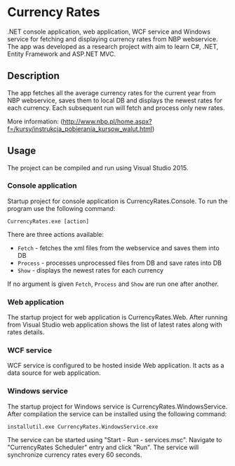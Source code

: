 # Currency Rates
.NET console application, web application, WCF service and Windows service for fetching and displaying currency rates from NBP webservice. The app was developed as a research project with aim to learn C#, .NET, Entity Framework and ASP.NET MVC.

## Description
The app fetches all the average currency rates for the current year from NBP webservice, saves them to local DB and displays the newest rates for each currency. Each subsequent run will fetch and process only new rates.

More information: (http://www.nbp.pl/home.aspx?f=/kursy/instrukcja_pobierania_kursow_walut.html)

## Usage
The project can be compiled and run using Visual Studio 2015. 

### Console application
Startup project for console application is CurrencyRates.Console. To run the program use the following command:

```
CurrencyRates.exe [action]
```

There are three actions available:
- ```Fetch``` - fetches the xml files from the webservice and saves them into DB
- ```Process``` - processes unprocessed files from DB and save rates into DB
- ```Show``` - displays the newest rates for each currency

If no argument is given ```Fetch```, ```Process``` and ```Show``` are run one after another.

### Web application
The startup project for web application is CurrencyRates.Web. After running from Visual Studio web application shows the list of latest rates along with rates details.  

### WCF service
WCF service is configured to be hosted inside Web application. It acts as a data source for web application.

### Windows service
The startup project for Windows service is CurrencyRates.WindowsService. After compilation the service can be installed using the following command:

```
installutil.exe CurrencyRates.WindowsService.exe
```

The service can be started using "Start - Run - services.msc". Navigate to "CurrencyRates Scheduler" entry and click "Run". The service will synchronize currency rates every 60 seconds.
